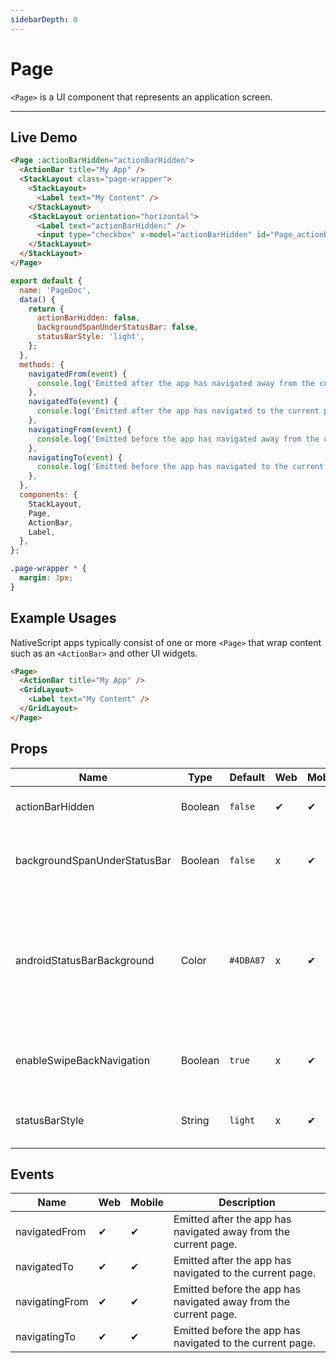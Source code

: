```yaml
---
sidebarDepth: 0
---
```


# Page

`<Page>` is a UI component that represents an application screen.

---

## Live Demo

<DocExampleBox :liveDemoMode="true" >

```html
<Page :actionBarHidden="actionBarHidden">
  <ActionBar title="My App" />
  <StackLayout class="page-wrapper">
    <StackLayout>
      <Label text="My Content" />
    </StackLayout>
    <StackLayout orientation="horizontal">
      <Label text="actionBarHidden:" />
      <input type="checkbox" v-model="actionBarHidden" id="Page_actionBarHidden_input" />
    </StackLayout>
  </StackLayout>
</Page>
```

```js
export default {
  name: 'PageDoc',
  data() {
    return {
      actionBarHidden: false,
      backgroundSpanUnderStatusBar: false,
      statusBarStyle: 'light',
    };
  },
  methods: {
    navigatedFrom(event) {
      console.log('Emitted after the app has navigated away from the current page.');
    },
    navigatedTo(event) {
      console.log('Emitted after the app has navigated to the current page.');
    },
    navigatingFrom(event) {
      console.log('Emitted before the app has navigated away from the current page.');
    },
    navigatingTo(event) {
      console.log('Emitted before the app has navigated to the current page.');
    },
  },
  components: {
    StackLayout,
    Page,
    ActionBar,
    Label,
  },
};
```

```scss
.page-wrapper * {
  margin: 3px;
}
```

<PageDoc />
</DocExampleBox>

## Example Usages

NativeScript apps typically consist of one or more `<Page>` that
wrap content such as an `<ActionBar>` and other UI widgets.

```html
<Page>
  <ActionBar title="My App" />
  <GridLayout>
    <Label text="My Content" />
  </GridLayout>
</Page>
```

## Props

| Name                         | Type    | Default   | Web | Mobile | Description                                                                                                                                                                           |
| ---------------------------- | ------- | --------- | --- | ------ | ------------------------------------------------------------------------------------------------------------------------------------------------------------------------------------- |
| actionBarHidden              | Boolean | `false`   | ✔   | ✔      | Shows or hides the `<ActionBar>` for the page.                                                                                                                                        |
| backgroundSpanUnderStatusBar | Boolean | `false`   | x   | ✔      | Gets or sets whether the background of the page spans under the status bar.                                                                                                           |
| androidStatusBarBackground   | Color   | `#4DBA87` | x   | ✔      | (Android-only) Gets or sets the color of the status bar on Android devices. (Web) This field should set in `public/index.html` for web. `<meta name="theme-color" content="#4DBA87">` |
| enableSwipeBackNavigation    | Boolean | `true`    | x   | ✔      | (iOS-only) Gets or sets whether the page can be swiped back on iOS.                                                                                                                   |
| statusBarStyle               | String  | `light`   | x   | ✔      | Gets or sets the style of the status bar. Valid values: `light` or `dark`                                                                                                             |

## Events

| Name           | Web | Mobile | Description                                                      |
| -------------- | --- | ------ | ---------------------------------------------------------------- |
| navigatedFrom  | ✔   | ✔      | Emitted after the app has navigated away from the current page.  |
| navigatedTo    | ✔   | ✔      | Emitted after the app has navigated to the current page.         |
| navigatingFrom | ✔   | ✔      | Emitted before the app has navigated away from the current page. |
| navigatingTo   | ✔   | ✔      | Emitted before the app has navigated to the current page.        |
